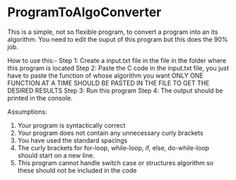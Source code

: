 # ProgramToAlgoConverter
This is a simple, not so flexible program, to convert a program into an its algorithm. You need to edit the ouput of this program but
this does the 90% job.

How to use this:-
Step 1: Create a input.txt file in the file in the folder where this program is located
Step 2: Paste the C code in the input.txt file, you just have to paste the function of whose algorithm you want
		ONLY ONE FUNCTION AT A TIME SHOULD BE PASTED IN THE FILE TO GET THE DESIRED RESULTS
Step 3: Run this program
Step 4: The output should be printed in the console.

Assumptions:
1. Your program is syntactically correct
2. Your program does not contain any unnecessary curly brackets
3. You have used the standard spacings
4. The curly brackets for for-loop, while-loop, if, else, do-while-loop should start on a new line.
5. This program cannot handle switch case or structures algorithm so these should not be included in the code
